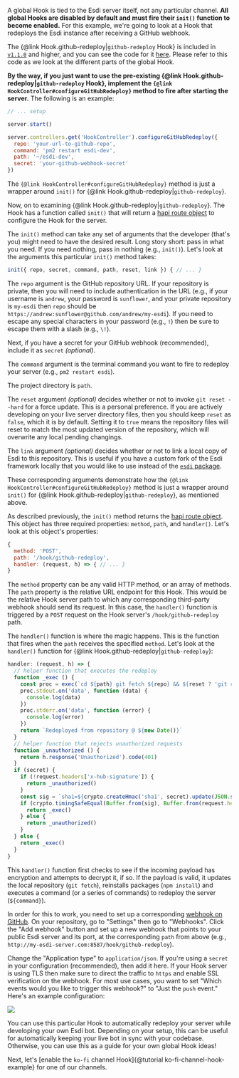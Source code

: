 A global Hook is tied to the Esdi server itself, not any particular channel. **All global Hooks are disabled by default and must fire their `init()` function to become enabled.** For this example, we're going to look at a Hook that redeploys the Esdi instance after receiving a GitHub webhook.

The {@link Hook.github-redeploy|`github-redeploy` Hook} is included in [`v1.1.0`](https://github.com/azigler/esdi/releases/tag/v1.1.0) and higher, and you can see the code for it [here](hooks_github-redeploy.js.html). Please refer to this code as we look at the different parts of the global Hook.

**By the way, if you just want to use the pre-existing {@link Hook.github-redeploy|`github-redeploy` Hook}, implement the `{@link HookController#configureGitHubRedeploy}` method to fire after starting the server.** The following is an example:

```js
// ... setup

server.start()

server.controllers.get('HookController').configureGitHubRedeploy({
  repo: 'your-url-to-github-repo',
  command: 'pm2 restart esdi-dev',
  path: '~/esdi-dev',
  secret: 'your-github-webhook-secret'
})
```

The `{@link HookController#configureGitHubRedeploy}` method is just a wrapper around `init()` for {@link Hook.github-redeploy|`github-redeploy`}.

Now, on to examining {@link Hook.github-redeploy|`github-redeploy`}. The Hook has a function called `init()` that will return a [hapi route object](https://hapi.dev/tutorials/routing/) to configure the Hook for the server. 

The `init()` method can take any set of arguments that the developer (that's you) might need to have the desired result. Long story short: pass in what you need. If you need nothing, pass in nothing (e.g., `init()`). Let's look at the arguments this particular `init()` method takes:

```js
init({ repo, secret, command, path, reset, link }) { // ... }
```

The `repo` argument is the GitHub repository URL. If your repository is private, then you will need to include authentication in the URL (e.g., if your username is `andrew`, your password is `sunflower`, and your private repository is `my-esdi` then `repo` should be `https://andrew:sunflower@github.com/andrew/my-esdi`). If you need to escape any special characters in your password (e.g., `!`) then be sure to escape them with a slash (e.g., `\!`).

Next, if you have a secret for your GitHub webhook (recommended), include it as `secret` *(optional)*.

The `command` argument is the terminal command you want to fire to redeploy your server (e.g., `pm2 restart esdi`).

The project directory is `path`.

The `reset` argument *(optional)* decides whether or not to invoke `git reset --hard` for a force update. This is a personal preference. If you are actively developing on your live server directory files, then you should keep `reset` as `false`, which it is by default. Setting it to `true` means the repository files will reset to match the most updated version of the repository, which will overwrite any local pending changings.

The `link` argument *(optional)* decides whether or not to link a local copy of Esdi to this repository. This is useful if you have a custom fork of the Esdi framework locally that you would like to use instead of the [`esdi` package](https://www.npmjs.com/package/esdi).

These corresponding arguments demonstrate how the `{@link HookController#configureGitHubRedeploy}` method is just a wrapper around `init()` for {@link Hook.github-redeploy|`github-redeploy`}, as mentioned above.

As described previously, the `init()` method returns the [hapi route object](https://hapi.dev/tutorials/routing/). This object has three required properties: `method`, `path`, and `handler()`. Let's look at this object's properties:

```js
{
  method: 'POST',
  path: '/hook/github-redeploy',
  handler: (request, h) => { // ... }
}
```

The `method` property can be any valid HTTP method, or an array of methods. The `path` property is the relative URL endpoint for this Hook. This would be the relative Hook server path to which any corresponding third-party webhook should send its request. In this case, the `handler()` function is triggered by a `POST` request on the Hook server's `/hook/github-redeploy` path.

The `handler()` function is where the magic happens. This is the function that fires when the `path` receives the specified `method`. Let's look at the `handler()` function for {@link Hook.github-redeploy|`github-redeploy`}:

```js
handler: (request, h) => {
  // helper function that executes the redeploy
  function _exec () {
    const proc = exec(`cd ${path} git fetch ${repo} && ${reset ? 'git reset --hard' : 'git pull'} && npm install${link ? ' && npm link esdi' : ''} && ${command}`)
    proc.stdout.on('data', function (data) {
      console.log(data)
    })
    proc.stderr.on('data', function (error) {
      console.log(error)
    })
    return `Redeployed from repository @ ${new Date()}`
  }
  // helper function that rejects unauthorized requests
  function _unauthorized () {
    return h.response('Unauthorized').code(401)
  }
  if (secret) {
    if (!request.headers['x-hub-signature']) {
      return _unauthorized()
    }
    const sig = `sha1=${crypto.createHmac('sha1', secret).update(JSON.stringify(request.payload)).digest('hex')}`
    if (crypto.timingSafeEqual(Buffer.from(sig), Buffer.from(request.headers['x-hub-signature']))) {
      return _exec()
    } else {
      return _unauthorized()
    }
  } else {
    return _exec()
  }
}
```

This `handler()` function first checks to see if the incoming payload has encryption and attempts to decrypt it, if so. If the payload is valid, it updates the local repository (`git fetch`), reinstalls packages (`npm install`) and executes a command (or a series of commands) to redeploy the server (`${command}`).

In order for this to work, you need to set up a corresponding [webhook on GitHub](https://docs.github.com/en/free-pro-team@latest/developers/webhooks-and-events/about-webhooks). On your repository, go to "Settings" then go to "Webhooks". Click the "Add webhook" button and set up a new webhook that points to your public Esdi server and its port, at the corresponding `path` from above (e.g., `
http://my-esdi-server.com:8587/hook/github-redeploy`).

Change the "Application type" to `application/json`. If you're using a `secret` in your configuration (recommended), then add it here. If your Hook server is using TLS then make sure to direct the traffic to `https` and enable SSL verification on the webhook. For most use cases, you want to set "Which events would you like to trigger this webhook?" to "Just the `push` event." Here's an example configuration:

![](https://user-images.githubusercontent.com/7295363/101291333-e927a180-37bc-11eb-839f-490da4f2df91.png)

You can use this particular Hook to automatically redeploy your server while developing your own Esdi bot. Depending on your setup, this can be useful for automatically keeping your live bot in sync with your codebase. Otherwise, you can use this as a guide for your own global Hook ideas!

Next, let's [enable the `ko-fi` channel Hook]{@tutorial ko-fi-channel-hook-example} for one of our channels.
